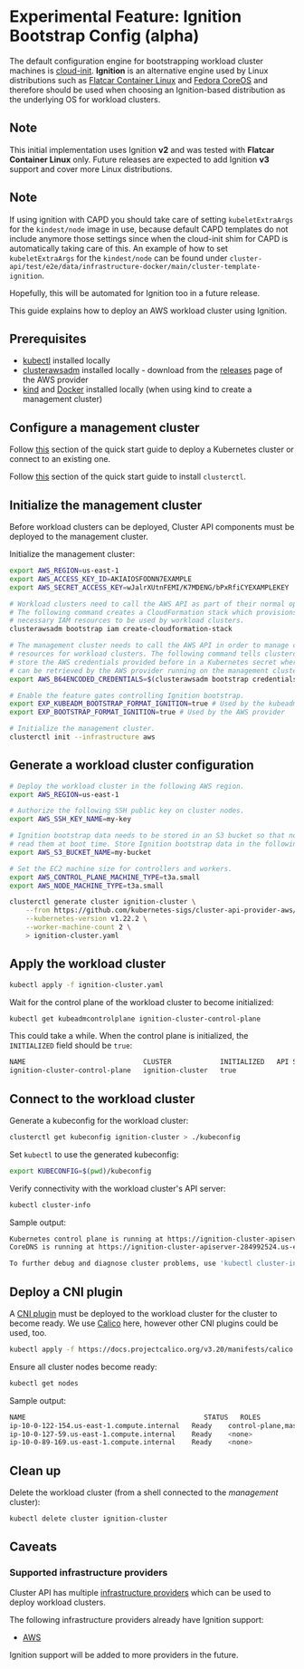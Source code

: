 # Experimental Feature: Ignition Bootstrap Config (alpha)

The default configuration engine for bootstrapping workload cluster machines is [cloud-init](https://cloudinit.readthedocs.io/). **Ignition** is an alternative engine used by Linux distributions such as [Flatcar Container Linux](https://www.flatcar.org/docs/latest/provisioning/ignition/) and [Fedora CoreOS](https://docs.fedoraproject.org/en-US/fedora-coreos/producing-ign/) and therefore should be used when choosing an Ignition-based distribution as the underlying OS for workload clusters.

<aside class="note warning">

<h1>Note</h1>

This initial implementation uses Ignition **v2** and was tested with **Flatcar Container Linux** only. Future releases are expected to add Ignition **v3** support and cover more Linux distributions.

</aside>

<aside class="note warning">

<h1>Note</h1>

If using ignition with CAPD you should take care of setting `kubeletExtraArgs` for the `kindest/node` image in use,
because default CAPD templates do not include anymore those settings since when the cloud-init shim for CAPD is automatically taking care of this.
An example of how to set `kubeletExtraArgs` for the `kindest/node` can be found under `cluster-api/test/e2e/data/infrastructure-docker/main/cluster-template-ignition`.

Hopefully, this will be automated for Ignition too in a future release.

</aside>

This guide explains how to deploy an AWS workload cluster using Ignition.

## Prerequisites

- [kubectl](https://kubernetes.io/docs/tasks/tools/#kubectl) installed locally
- [clusterawsadm](https://cluster-api-aws.sigs.k8s.io/introduction.html#clusterawsadm) installed locally - download from the [releases](https://github.com/kubernetes-sigs/cluster-api-provider-aws/releases) page of the AWS provider
- [kind](https://kind.sigs.k8s.io/) and [Docker](https://www.docker.com/) installed locally (when using kind to create a management cluster)

## Configure a management cluster

Follow [this](../../user/quick-start.md#install-andor-configure-a-kubernetes-cluster) section of the quick start guide to deploy a Kubernetes cluster or connect to an existing one.

Follow [this](../../user/quick-start.md#install-clusterctl) section of the quick start guide to install `clusterctl`.

## Initialize the management cluster

Before workload clusters can be deployed, Cluster API components must be deployed to the management cluster.

Initialize the management cluster:

```bash
export AWS_REGION=us-east-1
export AWS_ACCESS_KEY_ID=AKIAIOSFODNN7EXAMPLE
export AWS_SECRET_ACCESS_KEY=wJalrXUtnFEMI/K7MDENG/bPxRfiCYEXAMPLEKEY

# Workload clusters need to call the AWS API as part of their normal operation.
# The following command creates a CloudFormation stack which provisions the
# necessary IAM resources to be used by workload clusters.
clusterawsadm bootstrap iam create-cloudformation-stack

# The management cluster needs to call the AWS API in order to manage cloud
# resources for workload clusters. The following command tells clusterctl to
# store the AWS credentials provided before in a Kubernetes secret where they
# can be retrieved by the AWS provider running on the management cluster.
export AWS_B64ENCODED_CREDENTIALS=$(clusterawsadm bootstrap credentials encode-as-profile)

# Enable the feature gates controlling Ignition bootstrap.
export EXP_KUBEADM_BOOTSTRAP_FORMAT_IGNITION=true # Used by the kubeadm bootstrap provider
export EXP_BOOTSTRAP_FORMAT_IGNITION=true # Used by the AWS provider

# Initialize the management cluster.
clusterctl init --infrastructure aws
```

## Generate a workload cluster configuration

```bash
# Deploy the workload cluster in the following AWS region.
export AWS_REGION=us-east-1

# Authorize the following SSH public key on cluster nodes.
export AWS_SSH_KEY_NAME=my-key

# Ignition bootstrap data needs to be stored in an S3 bucket so that nodes can
# read them at boot time. Store Ignition bootstrap data in the following bucket.
export AWS_S3_BUCKET_NAME=my-bucket

# Set the EC2 machine size for controllers and workers.
export AWS_CONTROL_PLANE_MACHINE_TYPE=t3a.small
export AWS_NODE_MACHINE_TYPE=t3a.small

clusterctl generate cluster ignition-cluster \
    --from https://github.com/kubernetes-sigs/cluster-api-provider-aws/blob/main/templates/cluster-template-flatcar.yaml \
    --kubernetes-version v1.22.2 \
    --worker-machine-count 2 \
    > ignition-cluster.yaml
```

## Apply the workload cluster

```bash
kubectl apply -f ignition-cluster.yaml
```

Wait for the control plane of the workload cluster to become initialized:

```bash
kubectl get kubeadmcontrolplane ignition-cluster-control-plane
```

This could take a while. When the control plane is initialized, the `INITIALIZED` field should be `true`:

```bash
NAME                             CLUSTER            INITIALIZED   API SERVER AVAILABLE   REPLICAS   READY   UPDATED   UNAVAILABLE   AGE    VERSION
ignition-cluster-control-plane   ignition-cluster   true                                 1                  1         1             7m7s   v1.22.2
```

## Connect to the workload cluster

Generate a kubeconfig for the workload cluster:

```bash
clusterctl get kubeconfig ignition-cluster > ./kubeconfig
```

Set `kubectl` to use the generated kubeconfig:

```bash
export KUBECONFIG=$(pwd)/kubeconfig
```

Verify connectivity with the workload cluster's API server:

```bash
kubectl cluster-info
```

Sample output:

```bash
Kubernetes control plane is running at https://ignition-cluster-apiserver-284992524.us-east-1.elb.amazonaws.com:6443
CoreDNS is running at https://ignition-cluster-apiserver-284992524.us-east-1.elb.amazonaws.com:6443/api/v1/namespaces/kube-system/services/kube-dns:dns/proxy

To further debug and diagnose cluster problems, use 'kubectl cluster-info dump'.
```

## Deploy a CNI plugin

A [CNI plugin](https://kubernetes.io/docs/concepts/extend-kubernetes/compute-storage-net/network-plugins/) must be deployed to the workload cluster for the cluster to become ready. We use [Calico](https://www.tigera.io/project-calico/) here, however other CNI plugins could be used, too.

```bash
kubectl apply -f https://docs.projectcalico.org/v3.20/manifests/calico.yaml
```

Ensure all cluster nodes become ready:

```bash
kubectl get nodes
```

Sample output:

```bash
NAME                                            STATUS   ROLES                  AGE   VERSION
ip-10-0-122-154.us-east-1.compute.internal   Ready    control-plane,master   14m   v1.22.2
ip-10-0-127-59.us-east-1.compute.internal    Ready    <none>                 13m   v1.22.2
ip-10-0-89-169.us-east-1.compute.internal    Ready    <none>                 13m   v1.22.2
```

## Clean up

Delete the workload cluster (from a shell connected to the *management* cluster):

```bash
kubectl delete cluster ignition-cluster
```

## Caveats

### Supported infrastructure providers

Cluster API has multiple [infrastructure providers](../../user/concepts.md#infrastructure-provider) which can be used to deploy workload clusters.

The following infrastructure providers already have Ignition support:

- [AWS](https://cluster-api-aws.sigs.k8s.io/)

Ignition support will be added to more providers in the future.
